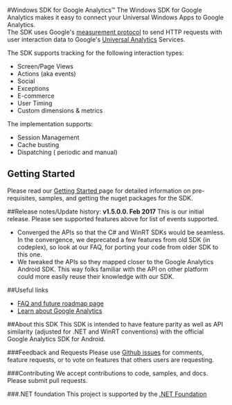#Windows SDK for Google Analytics&trade;
The Windows SDK for Google Analytics makes it easy to connect your Universal Windows Apps to Google Analytics.  
The SDK uses Google's [measurement protocol](https://developers.google.com/analytics/devguides/collection/protocol/) to send HTTP requests with user interaction data to Google's [Universal Analytics](https://support.google.com/analytics/answer/2790010) Services. 

The SDK supports tracking for the following interaction types:

- Screen/Page Views 
- Actions (aka events)
- Social 
- Exceptions
- E-commerce 
- User Timing 
- Custom dimensions & metrics 
 
The implementation supports:

- Session Management 
- Cache busting  
- Dispatching ( periodic and manual)  
 

## Getting Started 
Please read our [Getting Started ](./GettingStarted.md") page for detailed information on pre-requisites, samples, and getting the nuget packages for the SDK.  

 
##Release notes/Update history:
**v1.5.0.0. Feb 2017** 
This is our initial release.  Please see supported features above for list of events supported.  
- Converged the APIs so that the C# and WinRT SDKs would be seamless. In the convergence, we deprecated a few features from old SDK (in codeplex), so look at our FAQ, for porting your code from older SDK to this one. 
- We tweaked the APIs so they mapped closer to the Google Analytics Android SDK. This way folks familiar with the API on other platform could more easily reuse their knowledge with our SDK. 
 


##Useful links
- [FAQ and future roadmap page](faq.md)
- [Learn about Google Analytics](https://developers.google.com/analytics/)

##About this SDK
This SDK is intended to have feature parity as well as API similarity (adjusted for .NET and WinRT conventions) with the official Google Analytics SDK for Android.  

###Feedback and Requests 
Please use [Github issues](./issues) for comments, feature requests, or to vote on features that others users are requesting.  

###Contributing 
We accept contributions to code, samples, and docs. Please submit pull requests.
 
###.NET foundation
This project is supported by the [.NET Foundation](https://dotnetfoundation.org/)